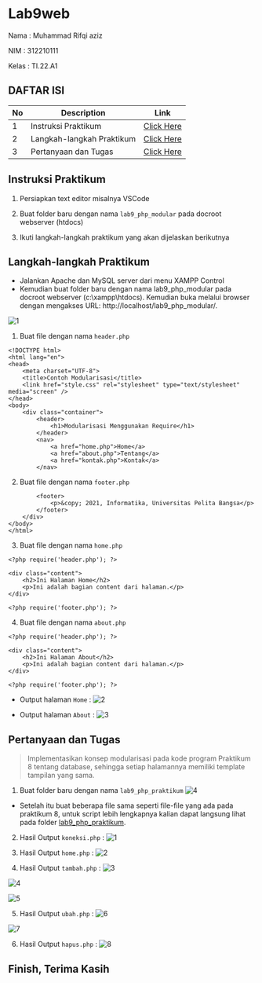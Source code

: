 # Lab9web

Nama : Muhammad Rifqi aziz

NIM  : 312210111

Kelas : TI.22.A1

## DAFTAR ISI <br>
| No | Description | Link |
|-----|------|-----|
|1|Instruksi Praktikum|[Click Here](#instruksi-praktikum)|
|2|Langkah-langkah Praktikum|[Click Here](#langkah-langkah-praktikum)|
|3|Pertanyaan dan Tugas|[Click Here](#pertanyaan-dan-tugas)|

## Instruksi Praktikum
1. Persiapkan text editor misalnya VSCode

2. Buat folder baru dengan nama `lab9_php_modular` pada docroot webserver (htdocs)

3. Ikuti langkah-langkah praktikum yang akan dijelaskan berikutnya

## Langkah-langkah Praktikum
- Jalankan Apache dan MySQL server dari menu XAMPP Control
- Kemudian buat folder baru dengan nama lab9_php_modular pada docroot webserver (c:\xampp\htdocs). Kemudian buka melalui browser dengan mengakses URL: http://localhost/lab9_php_modular/.

![1](https://github.com/syifaaurellia/Lab9web/assets/115867244/ab5f4256-e26d-47be-974b-67e51867e1aa)

1. Buat file dengan nama `header.php`
```
<!DOCTYPE html>
<html lang="en">
<head>
    <meta charset="UTF-8">
    <title>Contoh Modularisasi</title>
    <link href="style.css" rel="stylesheet" type="text/stylesheet" media="screen" />
</head>
<body>
    <div class="container">
        <header>
            <h1>Modularisasi Menggunakan Require</h1>
        </header>
        <nav>
            <a href="home.php">Home</a>
            <a href="about.php">Tentang</a>
            <a href="kontak.php">Kontak</a>
        </nav>
```

2. Buat file dengan nama `footer.php`
```
        <footer>
            <p>&copy; 2021, Informatika, Universitas Pelita Bangsa</p>
        </footer>
    </div>
</body>
</html>
```

3. Buat file dengan nama `home.php`
```
<?php require('header.php'); ?>

<div class="content">
    <h2>Ini Halaman Home</h2>
    <p>Ini adalah bagian content dari halaman.</p>
</div>

<?php require('footer.php'); ?>
```

4. Buat file dengan nama `about.php`
```
<?php require('header.php'); ?>

<div class="content">
    <h2>Ini Halaman About</h2>
    <p>Ini adalah bagian content dari halaman.</p>
</div>

<?php require('footer.php'); ?>
```

- Output halaman `Home` :
![2](https://github.com/syifaaurellia/Lab9web/assets/115867244/c1058bc0-3584-4a84-865d-046af8369cfc)


- Output halaman `About` :
![3](https://github.com/syifaaurellia/Lab9web/assets/115867244/51313ca1-49ee-4552-914e-6e2abc1ce828)


## Pertanyaan dan Tugas
> Implementasikan konsep modularisasi pada kode program Praktikum 8 tentang database, sehingga setiap halamannya memiliki template tampilan yang sama.

1. Buat folder baru dengan nama `lab9_php_praktikum`
![4](https://github.com/syifaaurellia/Lab9web/assets/115867244/f79373d0-08c9-4b93-9d46-7e7d11ac8e0a)

- Setelah itu buat beberapa file sama seperti file-file yang ada pada praktikum 8, untuk script lebih lengkapnya kalian dapat langsung lihat pada folder [lab9_php_praktikum](https://github.com/syifaaurellia/Lab9web/tree/main/lab9_php_praktikum).

2. Hasil Output `koneksi.php` :
![1](https://github.com/iki020904/Lab9web/assets/115804283/4063e471-5fdf-4765-966a-389daa11a3a2)


3. Hasil Output `home.php` :
   ![2](https://github.com/iki020904/Lab9web/assets/115804283/d5c84030-71f7-4ec8-8490-5ca247edf215)



5. Hasil Output `tambah.php` :
![3](https://github.com/iki020904/Lab9web/assets/115804283/03058a08-9873-474d-b770-ec95e0d6a320)


![4](https://github.com/iki020904/Lab9web/assets/115804283/ddfbc8e8-981b-41bb-8ad3-295a2a624980)


![5](https://github.com/iki020904/Lab9web/assets/115804283/c0ae3939-dd5e-4027-a60e-f422ce2ef6ff)



5. Hasil Output `ubah.php` :
![6](https://github.com/iki020904/Lab9web/assets/115804283/29912ae5-0cc6-4b40-af67-a9a38f6adabb)

![7](https://github.com/iki020904/Lab9web/assets/115804283/146e77e6-5f3b-46c2-a220-7df578552339)


6. Hasil Output `hapus.php` :
![8](https://github.com/iki020904/Lab9web/assets/115804283/6727990b-35cf-4463-bfec-57b89f80d2b2)



## Finish, Terima Kasih
